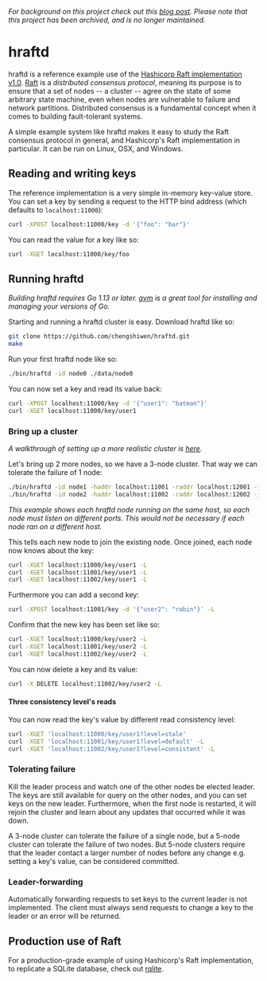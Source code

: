 _For background on this project check out this [blog post](http://www.philipotoole.com/building-a-distributed-key-value-store-using-raft/). Please note that this project has been archived, and is no longer maintained._

hraftd
======

hraftd is a reference example use of the [Hashicorp Raft implementation v1.0](https://github.com/hashicorp/raft). [Raft](https://raft.github.io/) is a _distributed consensus protocol_, meaning its purpose is to ensure that a set of nodes -- a cluster -- agree on the state of some arbitrary state machine, even when nodes are vulnerable to failure and network partitions. Distributed consensus is a fundamental concept when it comes to building fault-tolerant systems.

A simple example system like hraftd makes it easy to study the Raft consensus protocol in general, and Hashicorp's Raft implementation in particular. It can be run on Linux, OSX, and Windows.

## Reading and writing keys

The reference implementation is a very simple in-memory key-value store. You can set a key by sending a request to the HTTP bind address (which defaults to `localhost:11000`):
```bash
curl -XPOST localhost:11000/key -d '{"foo": "bar"}'
```

You can read the value for a key like so:
```bash
curl -XGET localhost:11000/key/foo
```

## Running hraftd
*Building hraftd requires Go 1.13 or later. [gvm](https://github.com/moovweb/gvm) is a great tool for installing and managing your versions of Go.*

Starting and running a hraftd cluster is easy. Download hraftd like so:
```bash
git clone https://github.com/chengshiwen/hraftd.git
make
```

Run your first hraftd node like so:
```bash
./bin/hraftd -id node0 ./data/node0
```

You can now set a key and read its value back:
```bash
curl -XPOST localhost:11000/key -d '{"user1": "batman"}'
curl -XGET localhost:11000/key/user1
```

### Bring up a cluster
_A walkthrough of setting up a more realistic cluster is [here](https://github.com/chengshiwen/hraftd/blob/master/CLUSTERING.md)._

Let's bring up 2 more nodes, so we have a 3-node cluster. That way we can tolerate the failure of 1 node:
```bash
./bin/hraftd -id node1 -haddr localhost:11001 -raddr localhost:12001 -join localhost:11000 ./data/node1
./bin/hraftd -id node2 -haddr localhost:11002 -raddr localhost:12002 -join localhost:11001 ./data/node2
```
_This example shows each hraftd node running on the same host, so each node must listen on different ports. This would not be necessary if each node ran on a different host._

This tells each new node to join the existing node. Once joined, each node now knows about the key:
```bash
curl -XGET localhost:11000/key/user1 -L
curl -XGET localhost:11001/key/user1 -L
curl -XGET localhost:11002/key/user1 -L
```

Furthermore you can add a second key:
```bash
curl -XPOST localhost:11001/key -d '{"user2": "robin"}' -L
```

Confirm that the new key has been set like so:
```bash
curl -XGET localhost:11000/key/user2 -L
curl -XGET localhost:11001/key/user2 -L
curl -XGET localhost:11002/key/user2 -L
```

You can now delete a key and its value:
```bash
curl -X DELETE localhost:11002/key/user2 -L
```

#### Three consistency level's reads
You can now read the key's value by different read consistency level:
```bash
curl -XGET 'localhost:11000/key/user1?level=stale'
curl -XGET 'localhost:11001/key/user1?level=default' -L
curl -XGET 'localhost:11002/key/user1?level=consistent' -L
```

### Tolerating failure
Kill the leader process and watch one of the other nodes be elected leader. The keys are still available for query on the other nodes, and you can set keys on the new leader. Furthermore, when the first node is restarted, it will rejoin the cluster and learn about any updates that occurred while it was down.

A 3-node cluster can tolerate the failure of a single node, but a 5-node cluster can tolerate the failure of two nodes. But 5-node clusters require that the leader contact a larger number of nodes before any change e.g. setting a key's value, can be considered committed.

### Leader-forwarding
Automatically forwarding requests to set keys to the current leader is not implemented. The client must always send requests to change a key to the leader or an error will be returned.

## Production use of Raft
For a production-grade example of using Hashicorp's Raft implementation, to replicate a SQLite database, check out [rqlite](https://github.com/rqlite/rqlite).
